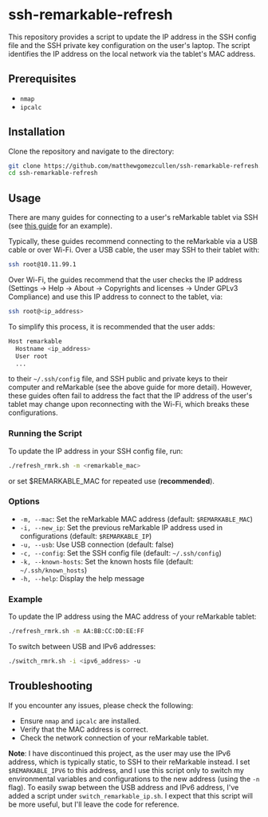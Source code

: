 # ssh-remarkable-refresh

This repository provides a script to update the IP address in the SSH config file and the SSH private key configuration on the user's laptop. The script identifies the IP address on the local network via the tablet's MAC address.

## Prerequisites

- `nmap`
- `ipcalc`

## Installation

Clone the repository and navigate to the directory:

```sh
git clone https://github.com/matthewgomezcullen/ssh-remarkable-refresh.git
cd ssh-remarkable-refresh
```

## Usage

There are many guides for connecting to a user's reMarkable tablet via SSH (see [this guide](https://remarkable.guide/guide/access/ssh.html) for an example).

Typically, these guides recommend connecting to the reMarkable via a USB cable or over Wi-Fi. Over a USB cable, the user may SSH to their tablet with:

```sh
ssh root@10.11.99.1
```

Over Wi-Fi, the guides recommend that the user checks the IP address (Settings -> Help -> About -> Copyrights and licenses -> Under GPLv3 Compliance) and use this IP address to connect to the tablet, via:

```sh
ssh root@<ip_address>
```

To simplify this process, it is recommended that the user adds:

```sh
Host remarkable
  Hostname <ip_address>
  User root
  ...
```

to their `~/.ssh/config` file, and SSH public and private keys to their computer and reMarkable (see the above guide for more detail). However, these guides often fail to address the fact that the IP address of the user's tablet may change upon reconnecting with the Wi-Fi, which breaks these configurations.

### Running the Script

To update the IP address in your SSH config file, run:

```sh
./refresh_rmrk.sh -m <remarkable_mac>
```

or set $REMARKABLE_MAC for repeated use (**recommended**).

### Options

- `-m, --mac`: Set the reMarkable MAC address (default: `$REMARKABLE_MAC`)
- `-i, --new_ip`: Set the previous reMarkable IP address used in configurations (default: `$REMARKABLE_IP`)
- `-u, --usb`: Use USB connection (default: false)
- `-c, --config`: Set the SSH config file (default: `~/.ssh/config`)
- `-k, --known-hosts`: Set the known hosts file (default: `~/.ssh/known_hosts`)
- `-h, --help`: Display the help message

### Example

To update the IP address using the MAC address of your reMarkable tablet:

```sh
./refresh_rmrk.sh -m AA:BB:CC:DD:EE:FF
```

To switch between USB and IPv6 addresses:

```sh
./switch_rmrk.sh -i <ipv6_address> -u
```

## Troubleshooting

If you encounter any issues, please check the following:

- Ensure `nmap` and `ipcalc` are installed.
- Verify that the MAC address is correct.
- Check the network connection of your reMarkable tablet.

**Note**: I have discontinued this project, as the user may use the IPv6 address, which is typically static, to SSH to their reMarkable instead. I set `$REMARKABLE_IPV6` to this address, and I use this script only to switch my environmental variables and configurations to the new address (using the `-n` flag). To easily swap between the USB address and IPv6 address, I've added a script under `switch_remarkable_ip.sh`. I expect that this script will be more useful, but I'll leave the code for reference.